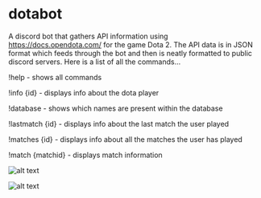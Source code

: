 # dotabot
A discord bot that gathers API information using https://docs.opendota.com/ for the game Dota 2. The API data is in JSON format which feeds through the bot and then is neatly formatted to public discord servers. Here is a list of all the commands... 

!help - shows all commands 

!info {id} - displays info about the dota player 
  
!database - shows which names are present within the database 
  
!lastmatch {id} - displays info about the last match the user played 
  
!matches {id} - displays info about all the matches the user has played 

!match {matchid} - displays match information

![alt text](https://raw.githubusercontent.com/mzegar/dotabot/master/examples%20of%20commanduse/!help.png)


![alt text](https://raw.githubusercontent.com/mzegar/dotabot/master/examples%20of%20commanduse/!lastmatch.png)
